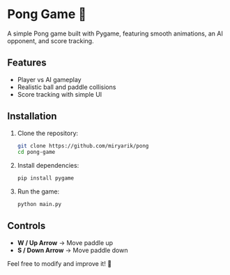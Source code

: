 # Pong Game 🎾  

A simple Pong game built with Pygame, featuring smooth animations, an AI opponent, and score tracking.  

## Features  
- Player vs AI gameplay  
- Realistic ball and paddle collisions  
- Score tracking with simple UI  

## Installation  
1. Clone the repository:  
   ```sh
   git clone https://github.com/miryarik/pong
   cd pong-game
   ```  
2. Install dependencies:  
   ```sh
   pip install pygame  
   ```  
3. Run the game:  
   ```sh
   python main.py  
   ```  

## Controls  
- **W / Up Arrow** → Move paddle up  
- **S / Down Arrow** → Move paddle down  

Feel free to modify and improve it! 🚀  

